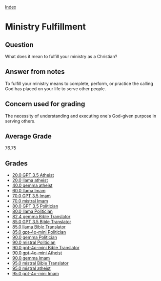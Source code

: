 
[Index](../../index.md)
# Ministry Fulfillment
## Question
What does it mean to fulfill your ministry as a Christian?

## Answer from notes
To fulfill your ministry means to complete, perform, or practice the calling God has placed on your life to serve other people.

## Concern used for grading
The necessity of understanding and executing one's God-given purpose in serving others.

## Average Grade
76.75

## Grades
 * [20.0 GPT 3.5 Atheist](../answers/GPT_3.5_Atheist/Ministry_Fulfillment.md)
 * [20.0 llama atheist](../answers/llama_atheist/Ministry_Fulfillment.md)
 * [40.0 gemma atheist](../answers/gemma_atheist/Ministry_Fulfillment.md)
 * [60.0 llama Imam](../answers/llama_Imam/Ministry_Fulfillment.md)
 * [70.0 GPT 3.5 Imam](../answers/GPT_3.5_Imam/Ministry_Fulfillment.md)
 * [70.0 mistral Imam](../answers/mistral_Imam/Ministry_Fulfillment.md)
 * [80.0 GPT 3.5 Politician](../answers/GPT_3.5_Politician/Ministry_Fulfillment.md)
 * [80.0 llama Politician](../answers/llama_Politician/Ministry_Fulfillment.md)
 * [82.4 gemma Bible Translator](../answers/gemma_Bible_Translator/Ministry_Fulfillment.md)
 * [85.0 GPT 3.5 Bible Translator](../answers/GPT_3.5_Bible_Translator/Ministry_Fulfillment.md)
 * [85.0 llama Bible Translator](../answers/llama_Bible_Translator/Ministry_Fulfillment.md)
 * [85.0 gpt-4o-mini Politician](../answers/gpt-4o-mini_Politician/Ministry_Fulfillment.md)
 * [90.0 gemma Politician](../answers/gemma_Politician/Ministry_Fulfillment.md)
 * [90.0 mistral Politician](../answers/mistral_Politician/Ministry_Fulfillment.md)
 * [90.0 gpt-4o-mini Bible Translator](../answers/gpt-4o-mini_Bible_Translator/Ministry_Fulfillment.md)
 * [90.0 gpt-4o-mini Atheist](../answers/gpt-4o-mini_Atheist/Ministry_Fulfillment.md)
 * [90.0 gemma Imam](../answers/gemma_Imam/Ministry_Fulfillment.md)
 * [95.0 mistral Bible Translator](../answers/mistral_Bible_Translator/Ministry_Fulfillment.md)
 * [95.0 mistral atheist](../answers/mistral_atheist/Ministry_Fulfillment.md)
 * [95.0 gpt-4o-mini Imam](../answers/gpt-4o-mini_Imam/Ministry_Fulfillment.md)
